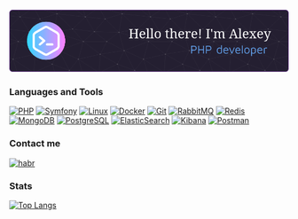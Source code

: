 [![Header](https://github.com/axelstx/axelstx/blob/master/assets/header.png)](https://github.com/axelstx)

### Languages and Tools
[![PHP](https://img.shields.io/badge/-PHP-blue?style=for-the-badge&logo=PHP)](https://www.php.net/)
[![Symfony](https://img.shields.io/badge/-Symfony-orange?style=for-the-badge&logo=symfony)](https://symfony.com/)
[![Linux](https://img.shields.io/badge/-Linux-blue?style=for-the-badge&logo=Linux)](https://www.linux.org/)
[![Docker](https://img.shields.io/badge/docker-%230db7ed.svg?style=for-the-badge&logo=docker&logoColor=white)](https://www.docker.com/)
[![Git](https://img.shields.io/badge/-Git-red?style=for-the-badge&logo=git)](https://git-scm.com/)
[![RabbitMQ](https://img.shields.io/badge/Rabbitmq-FF6600?style=for-the-badge&logo=rabbitmq&logoColor=white)](https://www.rabbitmq.com/)
[![Redis](https://img.shields.io/badge/-Redis-yellow?style=for-the-badge&logo=redis)](https://redis.io/)
[![MongoDB](https://img.shields.io/badge/MongoDB-%234ea94b.svg?style=for-the-badge&logo=mongodb&logoColor=white)](https://www.mongodb.com/)
[![PostgreSQL](https://img.shields.io/badge/-PostgreSQL-brightgreen?style=for-the-badge&logo=PostgreSQL)](https://www.postgresql.org/)
[![ElasticSearch](https://img.shields.io/badge/-ElasticSearch-green?style=for-the-badge&logo=ElasticSearch)](https://www.elastic.co/)
[![Kibana](https://img.shields.io/badge/KIBANA-090909?style=for-the-badge&logo=KIBANA&logoColor=white)](https://www.elastic.co/kibana)
[![Postman](https://img.shields.io/badge/Postman-FF6C37?style=for-the-badge&logo=postman&logoColor=white)](https://www.postman.com/)


### Сontact me
[![habr](https://img.shields.io/badge/-Habr-red?style=for-the-badge&logo=habr)](https://career.habr.com/axelstx)

### Stats
[![Top Langs](https://github-readme-stats.vercel.app/api/top-langs/?username=axelstx&layout=compact)](https://github.com/axelstx)
